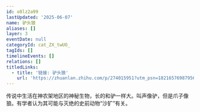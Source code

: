 ```yaml
---
id: o8lz2a99
lastUpdated: '2025-06-07'
name: 驴头狼
aliases: []
layer: 3
eventDate: null
categoryId: cat_ZX_twUO_
tagIds: []
timelineEvents: []
relations: []
titledLinks:
  - title: '链接: 驴头狼'
    url: 'https://zhuanlan.zhihu.com/p/274015951?utm_psn=1821657698795655168'
---
```

传说中生活在神农架地区的神秘生物，长的和驴一样大。叫声像驴，但是爪子像狼。有学者认为其可能与灭绝的史前动物“沙犷”有关。

